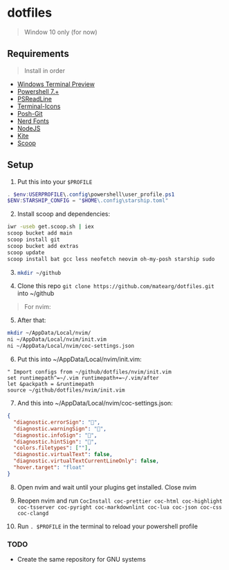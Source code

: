 # dotfiles

> Window 10 only (for now)

## Requirements

> Install in order

- [Windows Terminal Preview](https://github.com/microsoft/terminal)
- [Powershell 7.+](https://docs.microsoft.com/en-us/powershell/scripting/install/installing-powershell-on-windows?view=powershell-7.2)
- [PSReadLine](https://github.com/PowerShell/PSReadLine)
- [Terminal-Icons](https://github.com/devblackops/Terminal-Icons)
- [Posh-Git](https://github.com/dahlbyk/posh-git)
- [Nerd Fonts](https://www.nerdfonts.com)
- [NodeJS](https://nodejs.org/es/)
- [Kite](https://www.kite.com/)
- [Scoop](https://scoop.sh/)

## Setup

1. Put this into your `$PROFILE`

```ps1
. $env:USERPROFILE\.config\powershell\user_profile.ps1
$ENV:STARSHIP_CONFIG = "$HOME\.config\starship.toml"
```

2. Install scoop and dependencies:

```sh
iwr -useb get.scoop.sh | iex
scoop bucket add main
scoop install git
scoop bucket add extras
scoop update
scoop install bat gcc less neofetch neovim oh-my-posh starship sudo
```

3. ```sh
   mkdir ~/github
   ```

4. Clone this repo `git clone https://github.com/matearg/dotfiles.git` into ~/github

> For nvim:

5. After that:

```sh
mkdir ~/AppData/Local/nvim/
ni ~/AppData/Local/nvim/init.vim
ni ~/AppData/Local/nvim/coc-settings.json
```

6. Put this into ~/AppData/Local/nvim/init.vim:

```vimscript
" Import configs from ~/github/dotfiles/nvim/init.vim
set runtimepath^=~/.vim runtimepath+=~/.vim/after
let &packpath = &runtimepath
source ~/github/dotfiles/nvim/init.vim
```

7. And this into ~/AppData/Local/nvim/coc-settings.json:

```json
{
  "diagnostic.errorSign": "",
  "diagnostic.warningSign": "",
  "diagnostic.infoSign": "",
  "diagnostic.hintSign": "",
  "colors.filetypes": [""],
  "diagnostic.virtualText": false,
  "diagnostic.virtualTextCurrentLineOnly": false,
  "hover.target": "float"
}
```

8. Open nvim and wait until your plugins get installed. Close nvim

9. Reopen nvim and run `CocInstall coc-prettier coc-html coc-highlight coc-tsserver coc-pyright coc-markdownlint coc-lua coc-json coc-css coc-clangd`

10. Run `. $PROFILE` in the terminal to reload your powershell profile

### TODO

- Create the same repository for GNU systems
